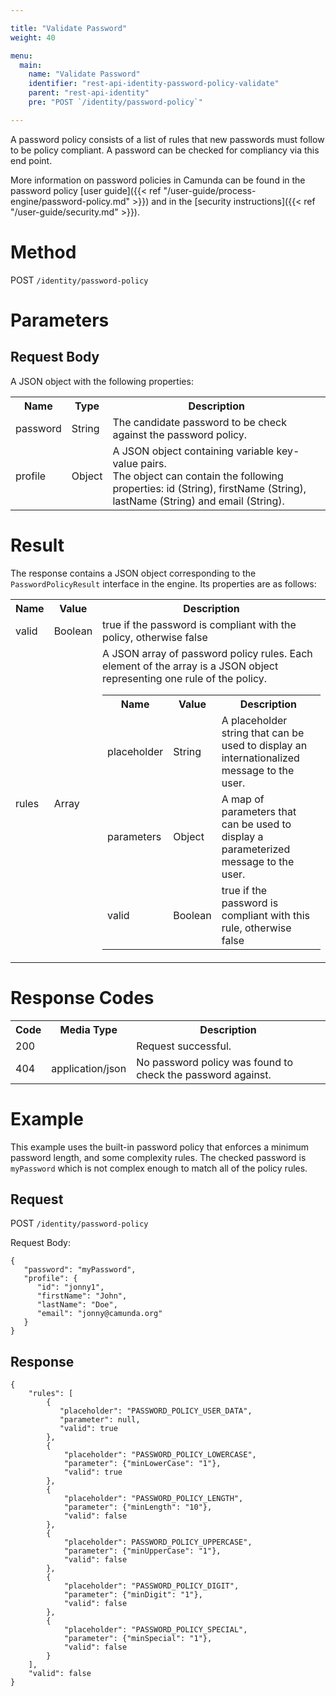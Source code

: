 ```yaml
---

title: "Validate Password"
weight: 40

menu:
  main:
    name: "Validate Password"
    identifier: "rest-api-identity-password-policy-validate"
    parent: "rest-api-identity"
    pre: "POST `/identity/password-policy`"

---
```

A password policy consists of a list of rules that new passwords must follow to be policy compliant. A password can be checked for compliancy via this end point.

More information on password policies in Camunda can be found in the password policy [user guide]({{< ref "/user-guide/process-engine/password-policy.md" >}}) and in the [security instructions]({{< ref "/user-guide/security.md" >}}).

# Method

POST `/identity/password-policy`

# Parameters

## Request Body

A JSON object with the following properties:

<table class="table table-striped">
  <tr>
    <th>Name</th>
    <th>Type</th>
    <th>Description</th>
  </tr>
  <tr>
    <td>password</td>
    <td>String</td>
    <td>The candidate password to be check against the password policy.</td>
  </tr>
  <tr>
    <td>profile</td>
    <td>Object</td>
    <td>
        A JSON object containing variable key-value pairs. <br>
        The object can contain the following properties: 
        id (String), firstName (String), lastName (String) and email (String).</td>
  </tr>
</table>

# Result

The response contains a JSON object corresponding to the `PasswordPolicyResult` interface in the engine.
Its properties are as follows:

<table class="table table-striped">
  <tr>
    <th>Name</th>
    <th>Value</th>
    <th>Description</th>
  </tr>
  <tr>
    <td>valid</td>
    <td>Boolean</td>
    <td>true if the password is compliant with the policy, otherwise false</td>
  <tr>
    <td>rules</td>
    <td>Array</td>
    <td>A JSON array of password policy rules. Each element of the array is a JSON object representing one rule of the policy.
    <table class="table table-striped">
      <tr>
        <th>Name</th>
        <th>Value</th>
        <th>Description</th>
      </tr>
      <tr>
        <td>placeholder</td>
        <td>String</td>
        <td>A placeholder string that can be used to display an internationalized message to the user.</td>
      </tr>
      <tr>
        <td>parameters</td>
        <td>Object</td>
        <td>A map of parameters that can be used to display a parameterized message to the user.</td>
      </tr>
      <tr>
        <td>valid</td>
        <td>Boolean</td>
        <td>true if the password is compliant with this rule, otherwise false</td>
      </tr>
    </table>
    </td>
  </tr>
</table>

# Response Codes

<table class="table table-striped">
  <tr>
    <th>Code</th>
    <th>Media Type</th>
    <th>Description</th>
  </tr>
  <tr>
    <td>200</td>
    <td></td>
    <td>Request successful.</td>
  </tr>
  <tr>
    <td>404</td>
    <td>application/json</td>
    <td>No password policy was found to check the password against.</td>
  </tr>
</table>

# Example

This example uses the built-in password policy that enforces a minimum password length, and some complexity rules. The checked password is `myPassword` which is not complex enough to match all of the policy rules.

## Request

POST `/identity/password-policy`

Request Body:
```
{
   "password": "myPassword",
   "profile": {
      "id": "jonny1",
      "firstName": "John",
      "lastName": "Doe",
      "email": "jonny@camunda.org"
   }
}
```

## Response
```
{
    "rules": [
        {
           "placeholder": "PASSWORD_POLICY_USER_DATA",
           "parameter": null,
           "valid": true
        },
        {
            "placeholder": "PASSWORD_POLICY_LOWERCASE",
            "parameter": {"minLowerCase": "1"},
            "valid": true
        },
        {
            "placeholder": "PASSWORD_POLICY_LENGTH",
            "parameter": {"minLength": "10"},
            "valid": false
        },
        {
            "placeholder": PASSWORD_POLICY_UPPERCASE",
            "parameter": {"minUpperCase": "1"},
            "valid": false
        },
        {
            "placeholder": "PASSWORD_POLICY_DIGIT",
            "parameter": {"minDigit": "1"},
            "valid": false
        },
        {
            "placeholder": "PASSWORD_POLICY_SPECIAL",
            "parameter": {"minSpecial": "1"},
            "valid": false
        }
    ],
    "valid": false
}
```